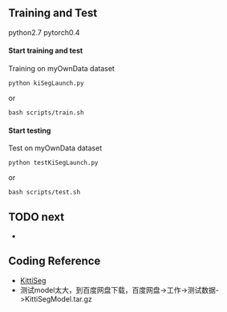 ## Training and Test
python2.7 pytorch0.4

#### Start training and test
Training on myOwnData dataset
```
python kiSegLaunch.py
```
or
```
bash scripts/train.sh
```

#### Start testing
Test on myOwnData dataset
```
python testKiSegLaunch.py
```
or
```
bash scripts/test.sh
```

## TODO next
+ 
## Coding Reference
+ [KittiSeg](https://github.com/MarvinTeichmann/KittiSeg#kittiseg)
+ 测试model太大，到百度网盘下载，百度网盘->工作->测试数据->KittiSegModel.tar.gz
